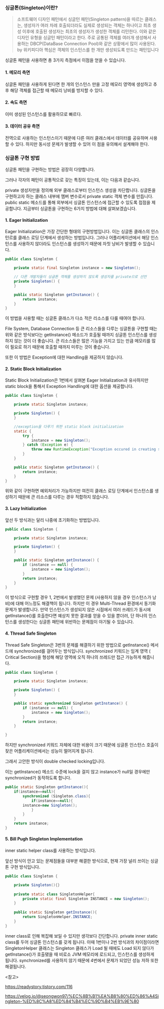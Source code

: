 ### 싱글톤(Singleton)이란?

> 소프트웨어 디자인 패턴에서 싱글턴 패턴(Singleton pattern)을 따르는 클래스는, 생성자가 여러 차례 호출되더라도 실제로 생성되는 객체는 하나이고 최초 생성 이후에 호출된 생성자는 최초의 생성자가 생성한 객체를 리턴한다. 이와 같은 디자인 유형을 싱글턴 패턴이라고 한다. 주로 공통된 객체를 여러개 생성해서 사용하는 DBCP(DataBase Connection Pool)와 같은 상황에서 많이 사용된다. by 위키피디아 핵심은 객체의 인스턴스를 한 개만 생성되도록 만드는 패턴입니다

싱글톤 패턴을 사용하면 총 3가지 측점에서 이점을 얻을 수 있습니다.

#### 1. 메모리 측면

싱글톤 패턴을 사용하게 된다면 한 개의 인스턴스 만을 고정 메모리 영역에 생성하고 추후 해당 객체를 접근할 때 메모리 낭비를 방지할 수 있다.

#### 2. 속도 측면

이미 생성된 인스턴스를 활용하므로 빠르다.

#### 3. 데이터 공유 측면

전역으로 사용하는 인스턴스이기 때문에 다른 여러 클래스에서 데이터를 공유하며 사용할 수 있다. 하지만 동시성 문제가 발생할 수 있어 이 점을 유의해서 설계해야 한다.

### 싱글톤 구현 방법

싱글톤 패턴을 구현하는 방법은 굉장히 다양합니다.

그러나 각자의 패턴이 공통적으로 갖는 특징이 있는데, 이는 다음과 같습니다.

private 생성자만을 정의해 외부 클래스로부터 인스턴스 생성을 차단합니다. 싱글톤을 구현하고자 하는 클래스 내부에 멤버 변수로서 private static 객체 변수를 만듭니다. public static 메소드를
통해 외부에서 싱글톤 인스턴스에 접근할 수 있도록 접점을 제공합니다. 지금부터 싱글톤을 구현하는 6가지 방법에 대해 살펴보겠습니다.

#### 1. Eager Initialization

Eager Initialization은 가장 간단한 형태의 구현방법입니다. 이는 싱글톤 클래스의 인스턴르를 클래스 로딩 단계에서 생성하는 방법입니다. 그러나 어플리케이션에서 해당 인스턴스를 사용하지 않더라도
인스턴스를 생성하기 때문에 자칫 낭비가 발생할 수 있습니다.

```java
public class Singleton {

    private static final Singleton instance = new Singleton();

    // 다른 개발자들이 싱글톤 객체를 생성하지 않도록 생성자를 private으로 선언
    private Singleton() {
    }

    public static Singleton getInstance() {
        return instance;
    }
}
```

이 방법을 사용할 때는 싱글톤 클래스가 다소 적은 리소스를 다룰 때여야 합니다.

File System, Database Connection 등 큰 리소스들을 다루는 싱글톤을 구현할 때는 위와 같은 방식보다는 getInstance() 메소드가 호출될 때까지 싱글톤 인스턴스를 생성하지 않는 것이 더
좋습니다. 큰 리소스들은 많은 기능을 가지고 있는 만큼 메모리를 많이 필요로 하기 때문에 호출할 때까지 미루는 것이 좋습니다.

또한 이 방법은 Exception에 대한 Handling을 제공하지 않습니다.

#### 2. Static Block Initialization

Static Block Initialization은 1번에서 살펴본 Eager Initialization과 유사하지만 static block을 통해서 Exception Handling에 대한 옵션을 제공합니다.

```java
public class Singleton {

    private static Singleton instance;

    private Singleton() {
    }

    //exception을 다루기 위한 static block initialization
    static {
        try {
            instance = new Singleton();
        } catch (Exception e) {
            throw new RuntimeException("Exception occured in creating singleton instance");
        }
    }

    public static Singleton getInstance() {
        return instance;
    }
}
```

위와 같이 구현하면 예외처리가 가능하지만 여전히 클래스 로딩 단계에서 인스턴스를 생성하기 때문에 큰 리소스를 다루는 경우 적합하지 않습니다.

#### 3. Lazy Initialization

앞선 두 방식과는 달리 나중에 초기화하는 방법입니다.

```java
public class Singleton {

    private static Singleton instance;

    private Singleton() {
    }

    public static Singleton getInstance() {
        if (instance == null) {
            instance = new Singleton();
        }
        return instance;
    }
}
```

이 방식으로 구현할 경우 1, 2번에서 발생했던 문제 (사용하지 않을 경우 인스턴스가 낭비)에 대해 어느정도 해결책이 됩니다. 하지만 이 경우 Multi-Thread 환경에서 동기화 문제가 발생합니다. 만약
인스턴스가 생성되지 않은 시점에서 여러 쓰레드가 동시에 getInstance()를 호출한다면 예상치 못한 결과를 얻을 수 있을 뿐더러, 단 하나의 인스턴스를 생성한다는 싱글톤 패턴에 위반하는 문제점이 야기될 수
있습니다.

#### 4. Thread Safe Singleton

Thread Safe Singleton은 3번의 문제를 해결하기 위한 방법으로 getInstance() 메서드에 synchronized를 걸어두는 방식입니다. synchronized 키워드는 임계 영역 (
Critical Section)을 형성해 해당 영역에 오직 하나의 쓰레드만 접근 가능하게 해줍니다.

```java
public class Singleton {

    private static Singleton instance;

    private Singleton() {
    }

    public static synchronized Singleton getInstance() {
        if (instance == null) {
            instance = new Singleton();
        }
        return instance;
    }

}
```

하지만 synchronized 키워드 자체에 대한 비용이 크기 때문에 싱글톤 인스턴스 호출이 잦은 어플리케이션에서는 성능이 떨어지게 됩니다.

그래서 고안한 방식이 double checked locking입니다.

이는 getInstance() 메소드 수준에 lock을 걸지 않고 instance가 null일 경우에만 synchronized가 동작하도록 합니다.

```java
public static Singleton getInstance(){
    if(instance==null){
        synchronized (Singleton.class){
            if(instance==null){
        instance=new Singleton();
            }
        }
    }
    return instance;
}
```

#### 5. Bill Pugh Singleton Implementation

inner static helper class를 사용하는 방식입니다.

앞선 방식이 안고 있는 문제점들을 대부분 해결한 방식으로, 현재 가장 널리 쓰이는 싱글톤 구현 방식입니다.

```java
public class Singleton {

    private Singleton(){}
    
    private static class SingletonHelper{
        private static final Singleton INSTANCE = new Singleton();
    }
    
    public static Singleton getInstance(){
        return SingletonHelper.INSTANCE;
    }
}
```

inner class로 인해 복잡해 보일 수 있지만 생각보다 간단합니다. private inner static class를 두어 싱글톤 인스턴스를 갖게 됩니다. 이때 1번이나 2번 방식과의 차이점이라면
SingletonHelper 클래스는 Singleton 클래스가 Load 될 때에도 Load 되지 않다가 getInstance()가 호출됐을 때 비로소 JVM 메모리에 로드되고, 인스턴스를 생성하게 됩니다.
synchronized를 사용하지 않기 때문에 4번에서 문제가 되었던 성능 저하 또한 해결됩니다.

<참고>

https://readystory.tistory.com/116

https://velog.io/@seongwon97/%EC%8B%B1%EA%B8%80%ED%86%A4Singleton-%ED%8C%A8%ED%84%B4%EC%9D%B4%EB%9E%80

 
